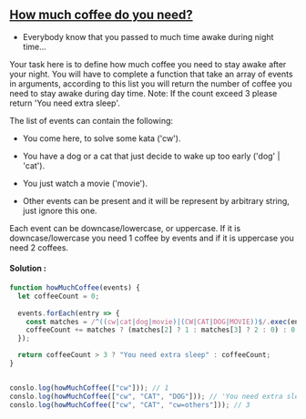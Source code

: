 ## [How much coffee do you need?](https://www.codewars.com/kata/57de78848a8b8df8f10005b1)

- Everybody know that you passed to much time awake during night time...

Your task here is to define how much coffee you need to stay awake after your night. You will have to complete a function that take an array of events in arguments, according to this list you will return the number of coffee you need to stay awake during day time. Note: If the count exceed 3 please return 'You need extra sleep'.

The list of events can contain the following:

- You come here, to solve some kata ('cw').

- You have a dog or a cat that just decide to wake up too early ('dog' | 'cat').

- You just watch a movie ('movie').

- Other events can be present and it will be represent by arbitrary string, just ignore this one.

Each event can be downcase/lowercase, or uppercase. If it is downcase/lowercase you need 1 coffee by events and if it is uppercase you need 2 coffees.

#### Solution :

```js
function howMuchCoffee(events) {
  let coffeeCount = 0;
  
  events.forEach(entry => {
    const matches = /^((cw|cat|dog|movie)|(CW|CAT|DOG|MOVIE))$/.exec(entry);
    coffeeCount += matches ? (matches[2] ? 1 : matches[3] ? 2 : 0) : 0;
  });

  return coffeeCount > 3 ? "You need extra sleep" : coffeeCount;
}


conslo.log(howMuchCoffee(["cw"])); // 1
conslo.log(howMuchCoffee(["cw", "CAT", "DOG"])); // 'You need extra sleep'
conslo.log(howMuchCoffee(["cw", "CAT", "cw=others"])); // 3
```
